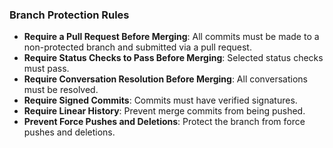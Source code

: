 
### Branch Protection Rules


- **Require a Pull Request Before Merging**: All commits must be made to a non-protected branch and submitted via a pull request.
- **Require Status Checks to Pass Before Merging**: Selected status checks must pass.
- **Require Conversation Resolution Before Merging**: All conversations must be resolved.
- **Require Signed Commits**: Commits must have verified signatures.
- **Require Linear History**: Prevent merge commits from being pushed.
- **Prevent Force Pushes and Deletions**: Protect the branch from force pushes and deletions.


